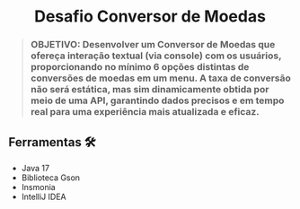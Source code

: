 <h1 align="center"> Desafio Conversor de Moedas </h1>

> ### **OBJETIVO: Desenvolver um Conversor de Moedas que ofereça interação textual (via console) com os usuários, proporcionando no mínimo 6 opções distintas de conversões de moedas em um menu. A taxa de conversão não será estática, mas sim dinamicamente obtida por meio de uma API, garantindo dados precisos e em tempo real para uma experiência mais atualizada e eficaz.**

 

## Ferramentas 🛠️

- Java 17
- Biblioteca Gson
- Insmonia
- IntelliJ IDEA